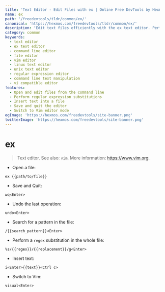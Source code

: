 ```yaml
---
title: 'Text Editor - Edit Files with ex | Online Free DevTools by Hexmos'
name: ex
path: '/freedevtools/tldr/common/ex/'
canonical: 'https://hexmos.com/freedevtools/tldr/common/ex/'
description: 'Edit text files efficiently with the ex text editor. Perform regex substitutions, insert text, and switch to Vim seamlessly. Free online tool, no registration required.'
category: common
keywords:
  - text editor
  - ex text editor
  - command line editor
  - file editor
  - vim editor
  - linux text editor
  - unix text editor
  - regular expression editor
  - command line text manipulation
  - vi compatible editor
features:
  - Open and edit files from the command line
  - Perform regular expression substitutions
  - Insert text into a file
  - Save and quit the editor
  - Switch to Vim editor mode
ogImage: 'https://hexmos.com/freedevtools/site-banner.png'
twitterImage: 'https://hexmos.com/freedevtools/site-banner.png'
---
```


# ex

> Text editor.
> See also: `vim`.
> More information: <https://www.vim.org>.

- Open a file:

`ex {{path/to/file}}`

- Save and Quit:

`wq<Enter>`

- Undo the last operation:

`undo<Enter>`

- Search for a pattern in the file:

`/{{search_pattern}}<Enter>`

- Perform a `regex` substitution in the whole file:

`%s/{{regex}}/{{replacement}}/g<Enter>`

- Insert text:

`i<Enter>{{text}}<Ctrl c>`

- Switch to Vim:

`visual<Enter>`
